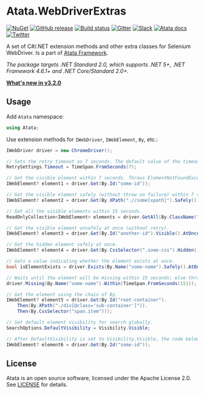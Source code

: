 # Atata.WebDriverExtras

[![NuGet](http://img.shields.io/nuget/v/Atata.WebDriverExtras.svg?style=flat)](https://www.nuget.org/packages/Atata.WebDriverExtras/)
[![GitHub release](https://img.shields.io/github/release/atata-framework/atata-webdriverextras.svg)](https://github.com/atata-framework/atata-webdriverextras/releases)
[![Build status](https://dev.azure.com/atata-framework/atata-webdriverextras/_apis/build/status/atata-webdriverextras-ci?&branchName=main)](https://dev.azure.com/atata-framework/atata-webdriverextras/_build/latest?definitionId=11&branchName=main)
[![Gitter](https://badges.gitter.im/atata-framework/atata-webdriverextras.svg)](https://gitter.im/atata-framework/atata-webdriverextras)
[![Slack](https://img.shields.io/badge/join-Slack-green.svg?colorB=4EB898)](https://join.slack.com/t/atata-framework/shared_invite/zt-5j3lyln7-WD1ZtMDzXBhPm0yXLDBzbA)
[![Atata docs](https://img.shields.io/badge/docs-Atata_Framework-orange.svg)](https://atata.io)
[![Twitter](https://img.shields.io/badge/follow-@AtataFramework-blue.svg)](https://twitter.com/AtataFramework)

A set of C#/.NET extension methods and other extra classes for Selenium WebDriver.
Is a part of [Atata Framework](https://atata.io).

*The package targets .NET Standard 2.0, which supports .NET 5+, .NET Framework 4.6.1+ and .NET Core/Standard 2.0+.*

**[What's new in v3.2.0](https://github.com/atata-framework/atata-webdriverextras/releases/tag/v3.3.0)**

## Usage

Add `Atata` namespace:

```C#
using Atata;
```

Use extension methods for `IWebDriver`, `IWebElement`, `By`, etc.:

```C#
IWebDriver driver = new ChromeDriver();

// Sets the retry timeout as 7 seconds. The default value of the timeout is 5 seconds.
RetrySettings.Timeout = TimeSpan.FromSeconds(7);

// Get the visible element within 7 seconds. Throws ElementNotFoundException if the element is not found.
IWebElement? element1 = driver.Get(By.Id("some-id"));

// Get the visible element safely (without throw on failure) within 7 seconds. Returns null if the element is not found.
IWebElement? element2 = driver.Get(By.XPath(".//some[xpath]").Safely());

// Get all the visible elements within 15 seconds.
ReadOnlyCollection<IWebElement> elements = driver.GetAll(By.ClassName("some-class").Within(TimeSpan.FromSeconds(15)));

// Get the visible element unsafely at once (without retry).
IWebElement? element3 = driver.Get(By.Id("another-id").Visible().AtOnce());

// Get the hidden element safely at once.
IWebElement? element4 = driver.Get(By.CssSelector(".some-css").Hidden().Safely().AtOnce());

// Gets a value indicating whether the element exists at once.
bool isElementExists = driver.Exists(By.Name("some-name").Safely().AtOnce());

// Waits until the element will be missing within 15 seconds; else throws ElementNotMissingException.
driver.Missing(By.Name("some-name").Within(TimeSpan.FromSeconds(15)));

// Get the element using the chain of By.
IWebElement? element5 = driver.Get(By.Id("root-container").
    Then(By.XPath("./div[@class='sub-container']")).
    Then(By.CssSelector("span.item")));

// Set default element visibility for search globally.
SearchOptions.DefaultVisibility = Visibility.Visible;

// After DefaultVisibility is set to Visibility.Visible, the code below will find only visible element.
IWebElement? element6 = driver.Get(By.Id("some-id"));
```

## License

Atata is an open source software, licensed under the Apache License 2.0.
See [LICENSE](LICENSE) for details.
